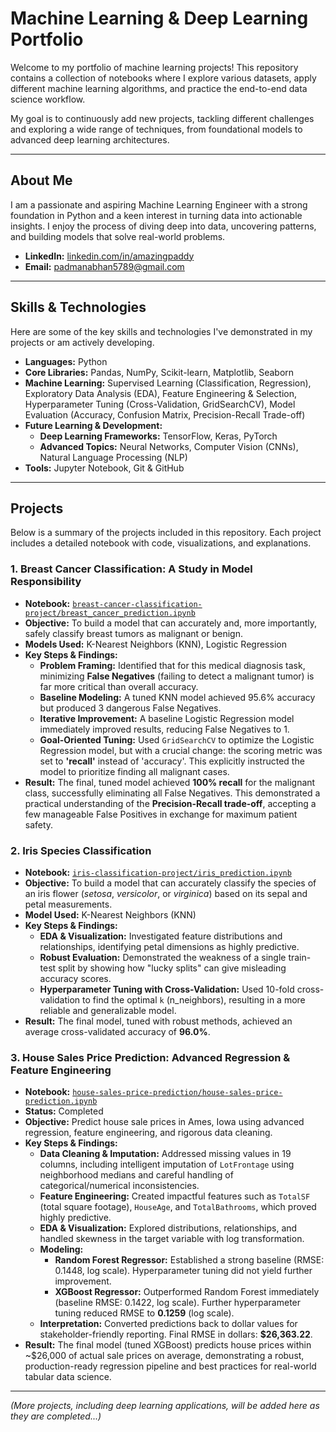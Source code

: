 # Machine Learning & Deep Learning Portfolio

Welcome to my portfolio of machine learning projects! This repository contains a collection of notebooks where I explore various datasets, apply different machine learning algorithms, and practice the end-to-end data science workflow.

My goal is to continuously add new projects, tackling different challenges and exploring a wide range of techniques, from foundational models to advanced deep learning architectures.

---

## About Me

I am a passionate and aspiring Machine Learning Engineer with a strong foundation in Python and a keen interest in turning data into actionable insights. I enjoy the process of diving deep into data, uncovering patterns, and building models that solve real-world problems.

*   **LinkedIn:** [linkedin.com/in/amazingpaddy](https://www.linkedin.com/in/amazingpaddy/)
*   **Email:** padmanabhan5789@gmail.com

---

## Skills & Technologies

Here are some of the key skills and technologies I've demonstrated in my projects or am actively developing.

*   **Languages:** Python
*   **Core Libraries:** Pandas, NumPy, Scikit-learn, Matplotlib, Seaborn
*   **Machine Learning:** Supervised Learning (Classification, Regression), Exploratory Data Analysis (EDA), Feature Engineering & Selection, Hyperparameter Tuning (Cross-Validation, GridSearchCV), Model Evaluation (Accuracy, Confusion Matrix, Precision-Recall Trade-off)
*   **Future Learning & Development:**
    *   **Deep Learning Frameworks:** TensorFlow, Keras, PyTorch
    *   **Advanced Topics:** Neural Networks, Computer Vision (CNNs), Natural Language Processing (NLP)
*   **Tools:** Jupyter Notebook, Git & GitHub

---

## Projects

Below is a summary of the projects included in this repository. Each project includes a detailed notebook with code, visualizations, and explanations.

### 1. Breast Cancer Classification: A Study in Model Responsibility

*   **Notebook:** [`breast-cancer-classification-project/breast_cancer_prediction.ipynb`](./machine-learning-portfolio/breast-cancer-classification-project/breast_cancer_prediction.ipynb)
*   **Objective:** To build a model that can accurately and, more importantly, safely classify breast tumors as malignant or benign.
*   **Models Used:** K-Nearest Neighbors (KNN), Logistic Regression
*   **Key Steps & Findings:**
    *   **Problem Framing:** Identified that for this medical diagnosis task, minimizing **False Negatives** (failing to detect a malignant tumor) is far more critical than overall accuracy.
    *   **Baseline Modeling:** A tuned KNN model achieved 95.6% accuracy but produced 3 dangerous False Negatives.
    *   **Iterative Improvement:** A baseline Logistic Regression model immediately improved results, reducing False Negatives to 1.
    *   **Goal-Oriented Tuning:** Used `GridSearchCV` to optimize the Logistic Regression model, but with a crucial change: the scoring metric was set to **'recall'** instead of 'accuracy'. This explicitly instructed the model to prioritize finding all malignant cases.
*   **Result:** The final, tuned model achieved **100% recall** for the malignant class, successfully eliminating all False Negatives. This demonstrated a practical understanding of the **Precision-Recall trade-off**, accepting a few manageable False Positives in exchange for maximum patient safety.

### 2. Iris Species Classification

*   **Notebook:** [`iris-classification-project/iris_prediction.ipynb`](./machine-learning-portfolio/iris-classification-project/iris_prediction.ipynb)
*   **Objective:** To build a model that can accurately classify the species of an iris flower (*setosa*, *versicolor*, or *virginica*) based on its sepal and petal measurements.
*   **Model Used:** K-Nearest Neighbors (KNN)
*   **Key Steps & Findings:**
    *   **EDA & Visualization:** Investigated feature distributions and relationships, identifying petal dimensions as highly predictive.
    *   **Robust Evaluation:** Demonstrated the weakness of a single train-test split by showing how "lucky splits" can give misleading accuracy scores.
    *   **Hyperparameter Tuning with Cross-Validation:** Used 10-fold cross-validation to find the optimal `k` (n_neighbors), resulting in a more reliable and generalizable model.
*   **Result:** The final model, tuned with robust methods, achieved an average cross-validated accuracy of **96.0%**.

### 3. House Sales Price Prediction: Advanced Regression & Feature Engineering


*   **Notebook:** [`house-sales-price-prediction/house-sales-price-prediction.ipynb`](./machine-learning-portfolio/house-sales-price-prediction/house-sales-price-prediction.ipynb)
*   **Status:** Completed
*   **Objective:** Predict house sale prices in Ames, Iowa using advanced regression, feature engineering, and rigorous data cleaning.
*   **Key Steps & Findings:**
    *   **Data Cleaning & Imputation:** Addressed missing values in 19 columns, including intelligent imputation of `LotFrontage` using neighborhood medians and careful handling of categorical/numerical inconsistencies.
    *   **Feature Engineering:** Created impactful features such as `TotalSF` (total square footage), `HouseAge`, and `TotalBathrooms`, which proved highly predictive.
    *   **EDA & Visualization:** Explored distributions, relationships, and handled skewness in the target variable with log transformation.
    *   **Modeling:**
        - **Random Forest Regressor:** Established a strong baseline (RMSE: 0.1448, log scale). Hyperparameter tuning did not yield further improvement.
        - **XGBoost Regressor:** Outperformed Random Forest immediately (baseline RMSE: 0.1422, log scale). Further hyperparameter tuning reduced RMSE to **0.1259** (log scale).
    *   **Interpretation:** Converted predictions back to dollar values for stakeholder-friendly reporting. Final RMSE in dollars: **$26,363.22**.
*   **Result:** The final model (tuned XGBoost) predicts house prices within ~$26,000 of actual sale prices on average, demonstrating a robust, production-ready regression pipeline and best practices for real-world tabular data science.

---

*(More projects, including deep learning applications, will be added here as they are completed...)*
